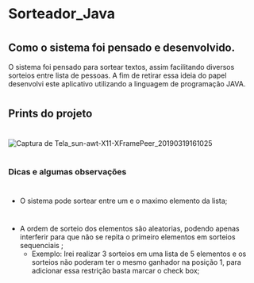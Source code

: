 # Sorteador_Java
#
#
## Como o sistema foi pensado e desenvolvido.
O sistema foi pensado para sortear textos, assim facilitando diversos sorteios entre lista de pessoas. A fim de retirar essa ideia do papel desenvolvi este aplicativo utilizando a linguagem de programação JAVA.
#
#
## Prints do projeto
# 
![Captura de Tela_sun-awt-X11-XFramePeer_20190319161025](https://user-images.githubusercontent.com/39318948/54635276-8d563b80-4a62-11e9-8f16-166f007a89d6.png)
#

### Dicas e algumas observações
 #
 * O sistema pode sortear entre um e o maximo elemento da lista;
 #
 * A ordem de sorteio dos elementos são aleatorias, podendo apenas interferir para que não se repita o primeiro elementos em    sorteios sequenciais ;
    * Exemplo: Irei realizar 3 sorteios em uma lista de 5 elementos e os sorteios não poderam ter o mesmo ganhador na posição 1, para adicionar essa restrição basta marcar o check box;
 #
